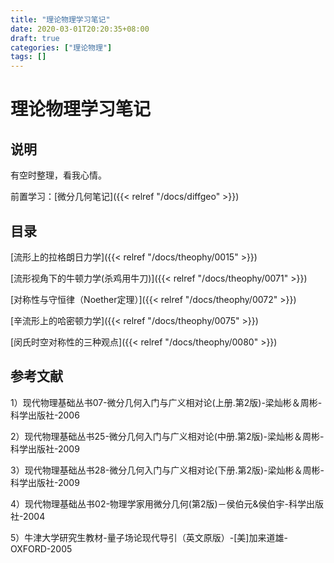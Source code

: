 ```yaml
---
title: "理论物理学习笔记"
date: 2020-03-01T20:20:35+08:00
draft: true
categories: ["理论物理"]
tags: []
---
```


# 理论物理学习笔记

## 说明

有空时整理，看我心情。

前置学习：[微分几何笔记]({{< relref "/docs/diffgeo" >}})

## 目录

[流形上的拉格朗日力学]({{< relref "/docs/theophy/0015" >}})

[流形视角下的牛顿力学(杀鸡用牛刀)]({{< relref "/docs/theophy/0071" >}})

[对称性与守恒律（Noether定理）]({{< relref "/docs/theophy/0072" >}})

[辛流形上的哈密顿力学]({{< relref "/docs/theophy/0075" >}})

[闵氏时空对称性的三种观点]({{< relref "/docs/theophy/0080" >}})

## 参考文献

1）现代物理基础丛书07-微分几何入门与广义相对论(上册.第2版)-梁灿彬＆周彬-科学出版社-2006

2）现代物理基础丛书25-微分几何入门与广义相对论(中册.第2版)-梁灿彬＆周彬-科学出版社-2009

3）现代物理基础丛书28-微分几何入门与广义相对论(下册.第2版)-梁灿彬＆周彬-科学出版社-2009

4）现代物理基础丛书02-物理学家用微分几何(第2版)－侯伯元&侯伯宇-科学出版社-2004

5）牛津大学研究生教材-量子场论现代导引（英文原版）-[美]加来道雄-OXFORD-2005


